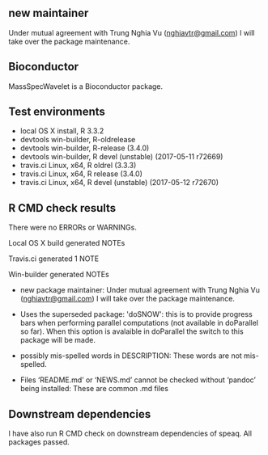 new maintainer
--------------

Under mutual agreement with Trung Nghia Vu (<nghiavtr@gmail.com>) I will
take over the package maintenance.

Bioconductor
------------

MassSpecWavelet is a Bioconductor package.

Test environments
-----------------

-   local OS X install, R 3.3.2
-   devtools win-builder, R-oldrelease
-   devtools win-builder, R-release (3.4.0)
-   devtools win-builder, R devel (unstable) (2017-05-11 r72669)
-   travis.ci Linux, x64, R oldrel (3.3.3)
-   travis.ci Linux, x64, R release (3.4.0)
-   travis.ci Linux, x64, R devel (unstable) (2017-05-12 r72670)

R CMD check results
-------------------

There were no ERRORs or WARNINGs.

Local OS X build generated NOTEs

Travis.ci generated 1 NOTE

Win-builder generated NOTEs

-   new package maintainer: Under mutual agreement with Trung Nghia Vu
    (<nghiavtr@gmail.com>) I will take over the package maintenance.

-   Uses the superseded package: 'doSNOW': this is to provide progress
    bars when performing parallel computations (not available in
    doParallel so far). When this option is avalaible in doParallel the
    switch to this package will be made.

-   possibly mis-spelled words in DESCRIPTION: These words are
    not mis-spelled.

-   Files ‘README.md’ or ‘NEWS.md’ cannot be checked without ‘pandoc’
    being installed: These are common .md files

Downstream dependencies
-----------------------

I have also run R CMD check on downstream dependencies of speaq. All
packages passed.
